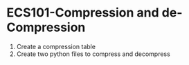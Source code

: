# ECS101-Compression and de-Compression

1. Create a compression table
2. Create two python files to compress and decompress
